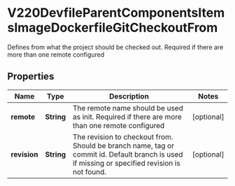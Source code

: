 

# V220DevfileParentComponentsItemsImageDockerfileGitCheckoutFrom

Defines from what the project should be checked out. Required if there are more than one remote configured
## Properties

Name | Type | Description | Notes
------------ | ------------- | ------------- | -------------
**remote** | **String** | The remote name should be used as init. Required if there are more than one remote configured |  [optional]
**revision** | **String** | The revision to checkout from. Should be branch name, tag or commit id. Default branch is used if missing or specified revision is not found. |  [optional]




